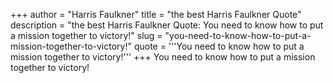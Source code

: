 +++
author = "Harris Faulkner"
title = "the best Harris Faulkner Quote"
description = "the best Harris Faulkner Quote: You need to know how to put a mission together to victory!"
slug = "you-need-to-know-how-to-put-a-mission-together-to-victory!"
quote = '''You need to know how to put a mission together to victory!'''
+++
You need to know how to put a mission together to victory!
